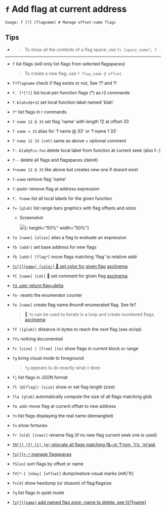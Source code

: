 <!-- TITLE: f -->

#  `f` Add flag at current address


```text
Usage: f [?] [flagname] # Manage offset-name flags
```


## Tips
  - > To show all the contents of a flag space, use `fs [space_name]; f`
---
- `f` list flags (will only list flags from selected flagspaces)
	> To create a new flag, use `f flag_name @ offset`
- `f?flagname` check if flag exists or not, See ?? and ?!
- `f. [*[*]]` list local per-function flags (*) as r2 commands
- `f.blah=$$+12` set local function label named 'blah'
- `f*` list flags in r commands
- `f name 12 @ 33` set flag 'name' with length 12 at offset 33
- `f name = 33` alias for 'f name @ 33' or 'f name 1 33'
- `f name 12 33 [cmt]` same as above + optional comment
- `f-.blah@fcn.foo` delete local label from function at current seek (also f.-)
- `f--` delete all flags and flagspaces (deinit)
- `f+name 12 @ 33` like above but creates new one if doesnt exist
- `f-name` remove flag 'name'
- `f-@addr` remove flag at address expression
- `f. fname` list all local labels for the given function
- `f= [glob]` list range bars graphics with flag offsets and sizes
  - Screenshot

    ![](/uploads/small-f/f-equals.png){: height="50%" width="50%"}

- `fa [name] [alias]` alias a flag to evaluate an expression
- `fb [addr]` set base address for new flags
- `fb [addr] [flag*]` move flags matching 'flag' to relative addr

- [ `fc[?][name] [color]` 🚀 set color for given flag](/options/f/fc) [asciinema](https://asciinema.org/a/RQeQkWUPYpKCONJQtLAOuvUAI)

- `fC [name] [cmt]` 🚀 set comment for given flag [asciinema](https://asciinema.org/a/RQeQkWUPYpKCONJQtLAOuvUAI)

- [ `fd addr` return flag+delta](/options/f/fd)

- `fe-` resets the enumerator counter
- `fe [name]` create flag name.#num# enumerated flag. See fe?
	> 🚀 `fe` can be used to iterate in a loop and create numbered flags. [asciinema](https://asciinema.org/a/CcRKt9q90c12nSooYxWdHhtyg)
- `ff ([glob])` distance in bytes to reach the next flag (see sn/sp)
- `ffs` nothing documented
- `fi [size] | [from] [to]` show flags in current block or range
- `fg` bring visual mode to foreground
	> `fg` appears to do exactly what `V` does
- `fj` list flags in JSON format
- `fl (@[flag]) [size]` show or set flag length (size)
- `fla [glob]` automatically compute the size of all flags matching glob
- `fm addr` move flag at current offset to new address
- `fn` list flags displaying the real name (demangled)
- `fo` show fortunes
- `fr [old] [[new]]` rename flag (if no new flag current seek one is used)

- [ `fR[?] [f] [t] [m]` relocate all flags matching f&~m 'f'rom, 't'o, 'm'ask](/options/f/fcapr)

- [ `fs[?]+-*` manage flagspaces](/options/f/fs)

- `fS[on]` sort flags by offset or name
- `fV[*-] [nkey] [offset]` dump/restore visual marks (mK/'K)
- `fx[d]` show hexdump (or disasm) of flag:flagsize
- `fq` list flags in quiet mode

- [ `fz[?][name]` add named flag zone -name to delete. see fz?[name]](/options/f/fz)

<p hidden>f+ f- f= fC fe fe- fg fj fl fla fm fn fo fr fR fs fS fV fx fq fz ff ffs</p>
